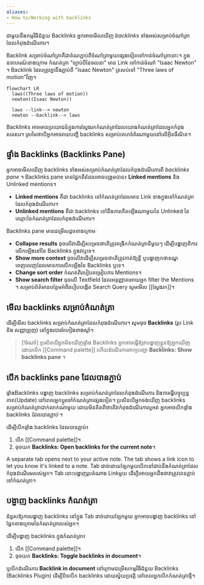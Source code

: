 ```yaml
---
aliases: 
- How to/Working with backlinks
---
```


ជាមួយនឹងកម្មវិធីជំនួយ Backlinks អ្នកអាចមើលឃើញ _backlinks_ ទាំងអស់សម្រាប់ចំណាំត្រាដែលកំពុងដំណើរការ។

Backlink សម្រាប់ចំណាំត្រាគឺជាតំណភ្ជាប់ពីចំណាំត្រាមួយផ្សេងទៀតទៅកាន់ចំណាំត្រានោះ។ ក្នុងឧទាហរណ៍ខាងក្រោម កំណត់ត្រា "ច្បាប់បីនៃចលនា" មាន Link ទៅកាន់ចំណាំ "Isaac Newton" ។ Backlink ដែលត្រូវគ្នានឹងភ្ជាប់ពី "Isaac Newton" ត្រលប់ទៅ "Three laws of motion"វិញ។

```mermaid
flowchart LR
  laws((Three laws of motion))
  newton((Isaac Newton))

  laws --link--> newton
  newton --backlink--> laws
```

Backlinks អាចមានប្រយោជន៍ក្នុងការស្វែងរកកំណត់ត្រាដែលយោងកំណត់ត្រាដែលអ្នកកំពុងសរសេរ។ ស្រមៃថាបើអ្នកអាចរាយបញ្ជី backlinks សម្រាប់គេហទំព័រណាមួយនៅលើអ៊ីនធឺណិត។

## ផ្ទាំង Backlinks (Backlinks Pane)

អ្នកអាចមើលឃើញ backlinks ទាំងអស់សម្រាប់កំណត់ត្រាដែលកំពុងដំណើរការពី _backlinks pane_ ។  Backlinks pane មានផ្នែកពីរដែលអាចបង្រួមបាន៖ **Linked mentions** និង Unlinked mentions។

- **Linked mentions** គឺជា backlinks ទៅកំណត់ត្រាដែលមាន Link ខាងក្នុងទៅកំណត់ត្រាដែលកំពុងដំណើរការ។
- **Unlinked mentions** គឺជា backlinks​ ទៅនឹងការកើតឡើងណាមួយនៃ Unlinked នៃឈ្មោះនៃកំណត់ត្រាដែលកំពុងដំណើរការ។

Backlinks pane មានជម្រើសដូចខាងក្រោមៈ

- **Collapse results** ចុចលើវាដើម្បីសម្រេចថាតើត្រូវពង្រីកកំណត់ត្រានីមួយៗ ដើម្បីបង្ហាញពីការលើកឡើងនៅនៃ Backlinks ក្នុងវាឬទេ។
- **Show more context** ចុចលើវាដើម្បីសម្រេចថាតើត្រូវកាត់ឱ្យខ្លី ឬបង្ហាញកថាខណ្ឌពេញលេញដែលមានការលើកឡើងនៃ Backlinks ឬទេ។
- **Change sort order** កំណត់ពីរបៀបតម្រៀបការ​ Mentions។
- **Show search filter** ចុចលើ​ Textfield ដែលអនុញ្ញាតអោយអ្នក filter the Mentions ។ សម្រាប់ព័ត៌មានបន្ថែមអំពីរបៀបបង្កើត​​ Search Query សូមមើល [[ស្វែងរក]]។

## មើល backlinks សម្រាប់កំណត់ត្រា

ដើម្បីមើល backlinks សម្រាប់កំណត់ត្រាដែលកំពុងដំណើរការ។ សូមចុច **Backlinks** (រូប Link និង​ សញ្ញាព្រួញ) នៅក្នុងរបារចំហៀងខាងស្តាំ។

> [!ចំណាំ]
> ប្រសិនបើអ្នកមិនឃើញផ្ទាំង Backlinks អ្នកអាចធ្វើឱ្យវាបង្ហាញខ្លួនឱ្យអ្នកឃើញដោយបើក [[Command palette]] ហើយដំណើរការពាក្យបញ្ជា **Backlinks: Show backlinks pane** ។

## បើក backlinks pane ដែលបានភ្ជាប់

ផ្ទាំងBacklinks បង្ហាញ backlinks សម្រាប់កំណត់ត្រាដែលកំពុងដំណើរការ និងការធ្វើបច្ចុប្បន្នភាព(Update) នៅពេលអ្នកប្តូរទៅកំណត់ត្រាផ្សេងទៀត។ ប្រសិនបើអ្នកចង់ឃើញ backlinks សម្រាប់កំណត់ត្រាជាក់លាក់ណាមួយ ដោយមិនគិតពីថាតើវាកំពុងដំណើរការឬអត់ អ្នកអាចបើកផ្ទាំង backlinks _ដែលបានភ្ជាប់_ ​។

ដើម្បីបើកផ្ទាំង backlinks ដែលបានភ្ជាប់៖

1. បើក [[Command palette]]។
2. ចុចយក **Backlinks: Open backlinks for the current note**។

A separate tab opens next to your active note. The tab shows a link icon to let you know it's linked to a note.
Tab ដាច់ដោយឡែកមួយបើកនៅជាប់នឹងកំណត់ត្រាដែលកំពុងដំណើរមរបស់អ្នក។ Tab នោះបង្ហាញរូបតំណាង Linkមួយ ដើម្បីអោយអ្នកដឹងថាវាត្រូវបានភ្ជាប់ទៅកំណត់ត្រា។

## បង្ហាញ backlinks​ កំណត់ត្រា

ជំនួសឱ្យការបង្ហាញ backlinks នៅក្នុង Tab ដាច់ដោយឡែកមួយ អ្នកអាចបង្ហាញ backlinks នៅផ្នែកខាងក្រោមនៃកំណត់ត្រារបស់អ្នក។

ដើម្បីបង្ហាញ backlinks ក្នុងកំណត់ត្រា៖

1. បើក [[Command palette]]។
2. ចុចយក **Backlinks: Toggle backlinks in document**។ 

ឬបើកដំណើរការ **Backlink in document** នៅក្រោមជម្រើសកម្មវិធីជំនួយ Backlinks (Backlinks Plugin) ដើម្បីបិទបើក backlinks ដោយស្វ័យប្រវត្តិ នៅពេលអ្នកបើកកំណត់ត្រាថ្មី។​